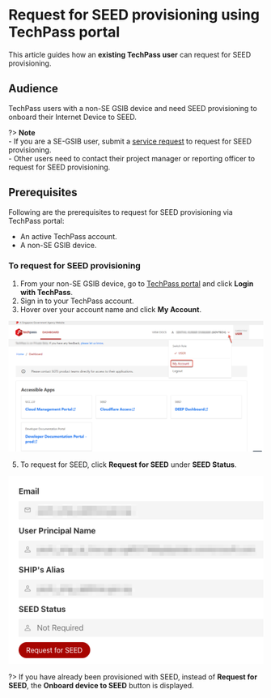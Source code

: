 # Request for SEED provisioning using TechPass portal

This article guides how an **existing TechPass user** can request for SEED provisioning. 

## Audience

TechPass users with a non-SE GSIB device and need SEED provisioning to onboard their Internet Device to SEED.

?> **Note**<br>- If you are a SE-GSIB user, submit a [service request](https://go.gov.sg/techpass-sr) to request for SEED provisioning.<br>- Other users need to contact their project manager or reporting officer to request for SEED provisioning.

## Prerequisites

Following are the prerequisites to request for SEED provisioning via TechPass portal:

- An active TechPass account.
- A non-SE GSIB device.

<!--

The following table tells who can complete the steps mentioned in this article to request for SEED provisioning using the TechPass portal.

 | User  | Device | Active TechPass | TechPass ID's domain format | Request for SEED provisioning |
| ------------- |:-------------| :------------- | :------------- | ------ |
| Public officer      | non-SE GSIB | Yes | *@\<acronym-for-your-agency\>.gov.sg*. <br><br>For example, *tech.gov.sg*.| [TechPass portal](https://portal.techpass.gov.sg) |
| Public officer | SE GSIB | Yes| *@\<acronym-for-your-agency\>.gov.sg*. <br><br>For example, *tech.gov.sg*. | Create a [service request](https://go.gov.sg/techpass-sr) |
| Vendor | non-SE GSIB | Yes | *_from.\<vendor-name\>@\<acronym-for-your-engaging-agency\>.gov.sg*. <br><br>For example, *tech.gov.sg*.| [TechPass portal](https://portal.techpass.gov.sg) |
| Vendor | Internet Device (not a GSIB) | Yes | *techpass.gov.sg*| Contact your project manager or reporting officer to request for SEED provisioning. |
-->

### To request for SEED provisioning

1. From your non-SE GSIB device, go to [TechPass portal](https://portal.techpass.gov.sg) and click **Login with TechPass**.
2. Sign in to your TechPass account.
4. Hover over your account name and click **My Account**.

<kbd>![view-account](assets/images/onboarding/po-non-se/view-account-or-profile.png)</kbd>

5. To request for SEED, click **Request for SEED** under **SEED Status**.

<kbd>![request-for-seed](assets/images/seed/request-for-seed.png)</kbd>

?> If you have already been provisioned with SEED, instead of **Request for SEED**, the **Onboard device to SEED** button is displayed.


<!--
<kbd>![sign-in](assets/images/access-sgts-services-using-techpass/log-in-with-techpass.png)</kbd>

 You will now be prompted to approve your TechPass sign-in. A number will be shown on your browser.

 <kbd>![number-mfa](assets/images/onboarding/po-non-se/mfa-number-displayed-on-screen.png)</kbd>

3. On the Authenticator app, enter the number shown, and tap **Yes**. 
-->
